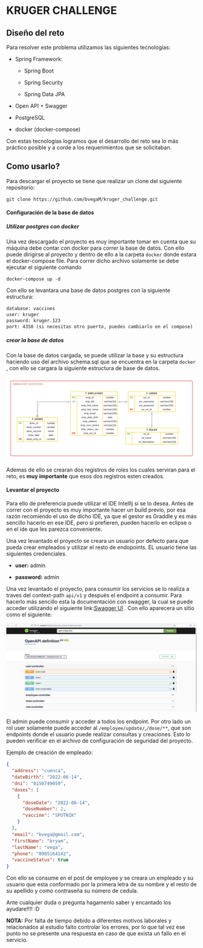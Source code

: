 # KRUGER CHALLENGE

## Diseño del reto

Para resolver este problema utilizamos las siguientes tecnologías:

* Spring Framework:
  
  * Spring Boot
  
  * Spring Security
  
  * Spring Data JPA

* Open API + Swagger

* PostgreSQL

* docker (docker-compose)

Con estas tecnologías logramos que el desarrollo del reto sea lo más práctico posible y a corde a los requerimientos que se solicitaban.

## Como usarlo?

Para descargar el proyecto se tiene que realizar un clone del siguiente repositorio:

```git
git clone https://github.com/bvegaM/kruger_challenge.git
```

#### Configuración de la base de datos

##### Utilizar postgres con docker

Una vez descargado el proyecto es muy importante tomar en cuenta que su máquina debe contar con docker para correr la base de datos. Con ello puede dirigirse al proyecto y dentro de ello a la carpeta ```docker``` donde estara el docker-compose file. Para correr dicho archivo solamente se debe ejecutar el siguiente comando

```docker
docker-compose up -d
```

Con ello se levantara una base de datos postgres con la siguiente estructura:

```info
database: vaccines
user: kruger
password: kruger.123
port: 4358 (si necesitas otro puerto, puedes cambiarlo en el compose)
```

##### crear la base de datos

Con la base de datos cargada, se puede utilizar la base y su estructura haciendo uso del archivo schema.sql que se encuentra en la carpeta `docker` , con ello se cargara la siguiente estructura de base de datos.

![asd](./img/database_model.png)

Ademas de ello se crearan dos registros de roles los cuales serviran para el reto, es **muy importante** que esos dos registros esten creados.

#### Levantar el proyecto

Para ello de preferencia puede utilizar el IDE IntellIj si se lo desea. Antes de correr con el proyecto es muy importante hacer un build prevío, por esa razón recomiendo el uso de dicho IDE, ya que el gestor es Graddle y es más sencillo hacerlo en ese IDE, pero si prefieren, pueden hacerlo en eclipse o en el ide que les parezca conveniente.



Una vez levantado el proyecto se creara un usuario por defecto para que pueda crear empleados y utilizar el resto de endopoints. EL usuario tiene las siguientes credenciales.

* **user:** admin

* **password:** admin

Una vez levantado el proyecto, para consumir los servicios se lo realiza a traves del context-path `api/v1` y después el endpoint a consumir. Para hacerlo más sencillo esta la documentación con swagger, la cual se puede acceder utilizando el siguiente link:[Swagger UI](http://localhost:8080/api/v1/swagger-ui/index.html#/) . Con ello aparecera un sitio como el siguiente:

![aas](./img/swagger.png)

El admin puede consumir y acceder a todos los endpoint. Por otro lado un rol user solamente puede acceder al `/employee/update/`,`/dose/**`,  que son endpoints donde el usuario puede realizar consultas y creaciones. Esto lo pueden verificar en el archivo de configuración de seguridad del proyecto.



Ejemplo de creación de empleado:

```json
{
  "address": "cuenca",
  "dateBirth": "2022-06-14",
  "dni": "0150749059",
  "doses": [
    {
      "doseDate": "2022-06-14",
      "doseNumber": 2,
      "vaccine": "SPUTNIK"
    }
  ],
  "email": "bvega@gmail.com",
  "firstName": "bryam",
  "lastName": "vega",
  "phone": "0985164142",
  "vaccineStatus": true
}
```

Con ello se consume en el post de employee y se creara un empleado y su usuario que esta conformado por la primera letra de su nombre  y el resto de su apellido  y como contraseña su número de cedula.



Ante cualquier duda o pregunta hagamenlo saber y encantado los ayudare!!!! :D 



**NOTA:** Por falta de tiempo debido a diferentes motivos laborales y relacionados al estudio falto controlar los errores, por lo que tal vez ese punto no se presente una respuesta en caso de que exista un fallo en el servicio.
